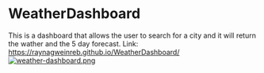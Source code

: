 # WeatherDashboard

This is a dashboard that allows the user to search for a city and it will return the wather and the 5 day forecast. 
Link:  https://raynagweinreb.github.io/WeatherDashboard/
[![weather-dashboard.png](https://i.postimg.cc/SRjx32ZH/weather-dashboard.png)](https://postimg.cc/T5MxWwvc)

